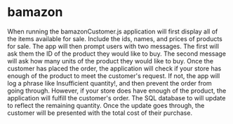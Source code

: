 # bamazon

When running the bamazonCustomer.js application will first display all of the items available for sale. Include the ids, names, and prices of products for sale.
The app will then prompt users with two messages.
The first will ask them the ID of the product they would like to buy.
The second message will ask how many units of the product they would like to buy.
Once the customer has placed the order, the application will check if your store has enough of the product to meet the customer's request.
If not, the app will log a phrase like Insufficient quantity!, and then prevent the order from going through.
However, if your store does have enough of the product, the application will fulfill the customer's order.
The SQL database to will update to reflect the remaining quantity.
Once the update goes through, the customer will be presented with the total cost of their purchase.